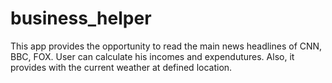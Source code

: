 # business_helper
This app provides the opportunity to read the main news headlines of CNN, BBC, FOX. User can calculate his incomes and expendutures.
Also, it provides with the current weather at defined location.
